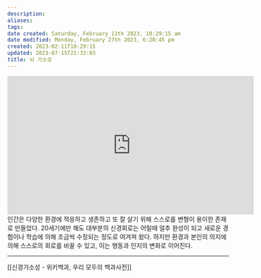 ```yaml
---
description:
aliases: 
tags: 
date created: Saturday, February 11th 2023, 10:29:15 am
date modified: Monday, February 27th 2023, 6:20:45 pm
created: 2023-02-11T10:29:15
updated: 2023-07-15T21:33:03
title: 뇌 가소성
---
```

<iframe width="560" height="315" src="https://www.youtube.com/embed/h8rhb8eOFiA" title="YouTube video player" frameborder="0" allow="accelerometer; autoplay; clipboard-write; encrypted-media; gyroscope; picture-in-picture; web-share" allowfullscreen></iframe>
인간은 다양한 환경에 적응하고 생존하고 또 잘 살기 위해 스스로를 변형이 용이한 존재로 만들었다. 20세기에만 해도 대부분의 신경회로는 어릴때 얼추 완성이 되고 새로운 경험이나 학습에 의해 조금씩 수정되는 정도로 여겨져 왔다. 하지만 환경과 본인의 의지에 의해 스스로의 회로를 바꿀 수 있고, 이는 행동과 인지의 변화로 이어진다.

___
[[신경가소성 - 위키백과, 우리 모두의 백과사전]]
